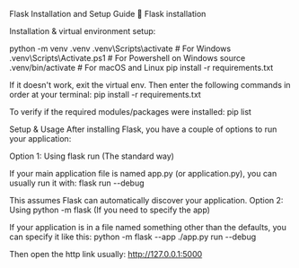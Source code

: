 Flask Installation and Setup Guide
💾 Flask installation

Installation & virtual environment setup:

python -m venv .venv
.venv\Scripts\activate # For Windows
.venv\Scripts\Activate.ps1 # For Powershell on Windows
source .venv/bin/activate # For macOS and Linux
pip install -r requirements.txt

If it doesn't work, exit the virtual env. Then enter the following commands in order at your terminal:
pip install -r requirements.txt

To verify if the required modules/packages were installed:
pip list

Setup & Usage
After installing Flask, you have a couple of options to run your application:

Option 1: Using flask run (The standard way)

If your main application file is named app.py (or application.py), you can usually run it with:
flask run --debug

This assumes Flask can automatically discover your application.
Option 2: Using python -m flask (If you need to specify the app)

If your application is in a file named something other than the defaults, you can specify it like this:
python -m flask --app ./app.py run --debug

Then open the http link usually: http://127.0.0.1:5000
